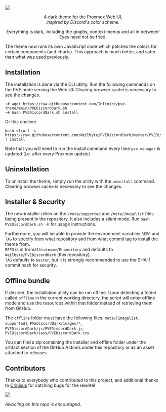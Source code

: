 



![](https://i.imgur.com/SnlCyHF.png)

<p align="center">A dark theme for the Proxmox Web UI,<br/> <i>inspired by Discord's color scheme.</i></p>

<p align="center">Everything is dark, including the graphs, context menus and all in between! Eyes need not be fried.</p>    
The theme now runs its own JavaScript code which patches the colors for certain components (and charts). This approach is much better, and safer than what was used previously.

## Installation 
The installation is done via the CLI utility. Run the following commands on the PVE node serving the Web UI:  Clearing browser cache is necessary to see the changes.

```
~# wget https://raw.githubusercontent.com/Infinirc/pve-theme/main/PVEDiscordDark.sh
~# bash PVEDiscordDark.sh install
```
Or this oneliner
```
bash <(curl -s https://raw.githubusercontent.com/Weilbyte/PVEDiscordDark/master/PVEDiscordDark.sh ) install
```

Note that you will need to run the install command every time `pve-manager` is updated (i.e. after every Proxmox update)

## Uninstallation
 To uninstall the theme, simply run the utility with the `uninstall` command. Clearing browser cache is necessary to see the changes.
 
## Installer & Security
The new installer relies on the `/meta/supported` and `/meta/imagelist` files being present in the repository. It also includes a silent mode. Run `bash PVEDiscordDark.sh -h` for usage instructions. 

Furthermore, you will be able to provide the environment variables `REPO` and `TAG` to specify from what repository and from what commit tag to install the theme from.   
`REPO` is in format `Username/Repository` and defaults to `Weilbyte/PVEDiscordDark` (this repository).    
`TAG` defaults to `master`, but it is strongly recommended to use the SHA-1 commit hash for security.

## Offline bundle
If desired, the installation utility can be run offline. Upon detecting a folder called `offline` in the current working directory, the script will enter offline mode and use the resources within that folder instead of retrieving them from GitHub.    

The `offline` folder must have the following files: `meta/[imagelist, supported]`, `PVEDiscordDark/images/*`, `PVEDiscordDark/js/PVEDiscordDark.js`, `PVEDiscordDark/sass/PVEDiscordDark.css`

You can find a zip containing the installer and offline folder under the artifact section of the GitHub Actions under this repository or as an asset attached to releases.

## Contributors
Thanks to everybody who contributed to this project, and additional thanks to [Crinisus](https://github.com/crinisus) for catching bugs for the rewrite!

<a href="https://github.com/weilbyte/pvediscorddark/graphs/contributors">
  <img src="https://contrib.rocks/image?repo=weilbyte/pvediscorddark" />
</a>


*Awoo'ing on this repo is encouraged.*
